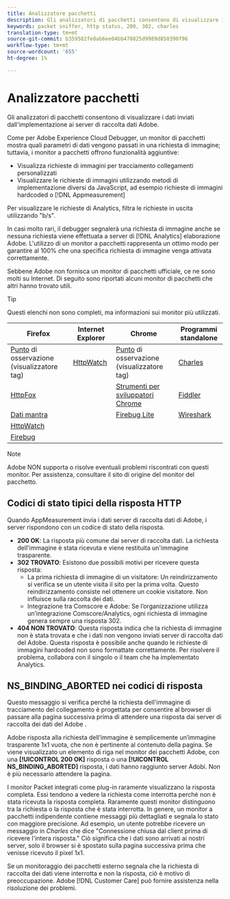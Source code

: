 ```yaml
---
title: Analizzatore pacchetti
description: Gli analizzatori di pacchetti consentono di visualizzare i dati inviati dall'implementazione ai server di raccolta dati  Adobe.
keywords: packet sniffer, http status, 200, 302, charles
translation-type: tm+mt
source-git-commit: b359582fe8ab6ee04bb478825d9989d850390f96
workflow-type: tm+mt
source-wordcount: '655'
ht-degree: 1%

---
```



# Analizzatore pacchetti

Gli analizzatori di pacchetti consentono di visualizzare i dati inviati dall&#39;implementazione ai server di raccolta dati  Adobe.

Come per Adobe Experience Cloud Debugger, un monitor di pacchetti mostra quali parametri di dati vengono passati in una richiesta di immagine; tuttavia, i monitor a pacchetti offrono funzionalità aggiuntive:

* Visualizza richieste di immagini per tracciamento collegamenti personalizzati
* Visualizzare le richieste di immagini utilizzando metodi di implementazione diversi da JavaScript, ad esempio richieste di immagini hardcoded o [!DNL Appmeasurement]

Per visualizzare le richieste di Analytics, filtra le richieste in uscita utilizzando &quot;b/s&quot;.

In casi molto rari, il debugger segnalerà una richiesta di immagine anche se nessuna richiesta viene effettuata a  server di [!DNL Analytics] elaborazione  Adobe. L&#39;utilizzo di un monitor a pacchetti rappresenta un ottimo modo per garantire al 100% che una specifica richiesta di immagine venga attivata correttamente.

Sebbene  Adobe non fornisca un monitor di pacchetti ufficiale, ce ne sono molti su Internet. Di seguito sono riportati alcuni monitor di pacchetti che altri hanno trovato utili.

>[!TIP]
>
>Questi elenchi non sono completi, ma informazioni sui monitor più utilizzati.

| Firefox | Internet Explorer | Chrome | Programmi standalone |
|---|---|---|---|
| [Punto](https://www.observepoint.com/product#plugin) di osservazione (visualizzatore tag) | [HttpWatch](https://www.httpwatch.com/) | [Punto](https://www.observepoint.com/product#plugin) di osservazione (visualizzatore tag) | [Charles](https://www.charlesproxy.com/) |
| [HttpFox](https://addons.thunderbird.net/en-us/firefox/addon/httpfox/) |  | [Strumenti per sviluppatori Chrome](https://code.google.com/chrome/devtools/docs/overview.html) | [Fiddler](https://www.fiddler2.com/fiddler2/) |
| [Dati mantra](https://addons.mozilla.org/en-US/firefox/addon/tamper-data-for-ff-quantum/) |  | [Firebug Lite](https://chrome.google.com/webstore/detail/bmagokdooijbeehmkpknfglimnifench) | [Wireshark](https://www.wireshark.org/) |
| [HttpWatch](https://www.httpwatch.com/) |  |  |  |
| [Firebug](https://getfirebug.com/) |  |  |  |

>[!NOTE]
>
> Adobe NON supporta o risolve eventuali problemi riscontrati con questi monitor. Per assistenza, consultare il sito di origine del monitor del pacchetto.

## Codici di stato tipici della risposta HTTP

Quando AppMeasurement invia i dati  server di raccolta dati di Adobe, i server rispondono con un codice di stato della risposta.

* **200 OK**: La risposta più comune dai server di raccolta dati. La richiesta dell&#39;immagine è stata ricevuta e viene restituita un&#39;immagine trasparente.
* **302 TROVATO**: Esistono due possibili motivi per ricevere questa risposta:
   * La prima richiesta di immagine di un visitatore: Un reindirizzamento si verifica se un utente visita il sito per la prima volta. Questo reindirizzamento consiste nel ottenere un cookie visitatore. Non influisce sulla raccolta dei dati.
   * Integrazione tra Comscore e  Adobe: Se l’organizzazione utilizza un’integrazione Comscore/Analytics, ogni richiesta di immagine genera sempre una risposta 302.
* **404 NON TROVATO**: Questa risposta indica che la richiesta di immagine non è stata trovata e che i dati non vengono inviati  server di raccolta dati del Adobe. Questa risposta è possibile anche quando le richieste di immagini hardcoded non sono formattate correttamente. Per risolvere il problema, collabora con il singolo o il team che ha implementato Analytics.

## NS_BINDING_ABORTED nei codici di risposta

Questo messaggio si verifica perché la richiesta dell&#39;immagine di tracciamento del collegamento è progettata per consentire al browser di passare alla pagina successiva prima di attendere una risposta dai server di raccolta dei dati del Adobe .

 Adobe  risposta alla richiesta dell’immagine è semplicemente un’immagine trasparente 1x1 vuota, che non è pertinente al contenuto della pagina. Se viene visualizzato un elemento di riga nel monitor dei pacchetti  Adobe, con una **[!UICONTROL 200 OK]** risposta o una **[!UICONTROL NS_BINDING_ABORTED]** risposta, i dati hanno raggiunto  server  Adobi. Non è più necessario attendere la pagina.

I monitor Packet integrati come plug-in raramente visualizzano la risposta completa. Essi tendono a vedere la richiesta come interrotta perché non è stata ricevuta la risposta completa. Raramente questi monitor distinguono tra la richiesta o la risposta che è stata interrotta. In genere, un monitor a pacchetti indipendente contiene messaggi più dettagliati e segnala lo stato con maggiore precisione. Ad esempio, un utente potrebbe ricevere un messaggio in *Charles* che dice &quot;Connessione chiusa dal client prima di ricevere l&#39;intera risposta.&quot; Ciò significa che i dati sono arrivati ai nostri server, solo il browser si è spostato sulla pagina successiva prima che venisse ricevuto il pixel 1x1.

Se un monitoraggio dei pacchetti esterno segnala che la richiesta di raccolta dei dati viene interrotta e non la risposta, ciò è motivo di preoccupazione.  Adobe [!DNL Customer Care] può fornire assistenza nella risoluzione dei problemi.
